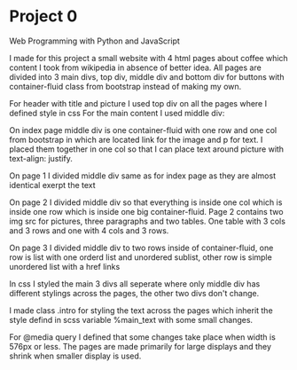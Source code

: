 # Project 0

Web Programming with Python and JavaScript


I made for this project a small website with 4 html pages about coffee which content I took from wikipedia in absence of better idea.
All pages are divided into 3 main divs, top div, middle div and bottom div for buttons with container-fluid class from bootstrap instead of making my own.

For header with title and picture I used top div on all the pages where I defined style in css
For the main content I used middle div:

On index page middle div is one container-fluid with one row and one col from bootstrap in which are located link for the image and p for text.
I placed them together in one col so that I can place text around picture with text-align: justify.

On page 1 I divided middle div same as for index page as they are almost identical exerpt the text

On page 2 I divided middle div so that everything is inside one col which is inside one row which is inside one big container-fluid.
Page 2 contains two img src for pictures, three paragraphs and two tables. One table with 3 cols and 3 rows and one with 4 cols and 3 rows.

On page 3 I divided middle div to two rows inside of container-fluid, one row is list with one orderd list and unordered sublist, other
row is simple unordered list with a href links


In css I styled the main 3 divs all seperate where only middle div has different stylings across the pages, the other two divs don't change.

I made class .intro for styling the text across the pages which inherit the style defind in scss variable %main_text with some small changes.

For @media query I defined that some changes take place when width is 576px or less. The pages are made primarily for large displays and they shrink
when smaller display is used.

